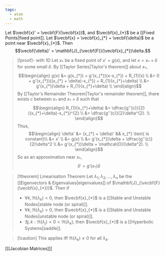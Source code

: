 ```yaml
---
tags:
  - atom
  - math
---
```

Let $\vecbf{x}' = \vecbf{F}(\vecbf{x})$, and $\vecbf{x}_{*}$ be a [[Fixed Points|fixed point]]. Let $\vecbf{x} = \vecbf{x}_{*} + \vecbf{\delta}$ be a point near $\vecbf{x}_{*}$. Then
$$\vecbf{\delta}' = \mathbf{J}_{\vecbf{F}}(\vecbf{x}_{*})\delta.$$
> [!proof]- with 1D
> Let $x_{*}$ be a fixed point of $x' = g(x)$, and let $x = x_{*} + \delta$ for some small $\delta$. By [[Taylor Series|Taylor's theorem]] about $x_{*}$,
> $$\begin{align}
> 	g(x) &= g(x_{*}) + g'(x_{*})(x-x_{*}) + R_{1}(x) \\
> 	&= 0 + g'(x_{*})((x_{*} + \delta)-x_{*}) + R_{1}(x_{*}+\delta) \\
> 	&= g'(x_{*})\delta + R_{1}(x_{*}+\delta) \\
> \end{align}$$
> By [[Taylor's Remainder Theorem|Taylor's remainder theorem]], there exists $c$ between $x_{*}$ and $x_{*}+\delta$ such that
> $$\begin{align}
> 	R_{1}(x_{*}+\delta) &= \dfrac{g''(c)}{2}((x_{*}+\delta)-x_{*})^{2} \\
> 	&= \dfrac{g''(c)}{2}\delta^{2}. \\
> \end{align}$$
> Thus,
> $$\begin{align}
> 	\delta' &= (x_{*} + \delta)' && x_{*} \text{ is constant}\\
> 	&= x' \\
> 	&= g(x) \\
> 	&= g'(x_{*})\delta + \dfrac{g''(c)}{2}\delta^2 \\
> 	&= g'(x_{*})\delta + \mathcal{O}(\delta^2). \\
> \end{align}$$
> So as an approximation near $x_{*}$,
> $$\delta' = g'(x_{*})\delta$$

> [!theorem] Linearisation Theorem
> Let $\lambda_{1},\lambda_{2},\dots,\lambda_{n}$ be the [[Eigenvectors & Eigenvalues|eigenvalues]] of $\mathbf{J}_{\vecbf{F}(\vecbf{x}_{*})}$. Then if
> - $\forall k, \Re(\lambda_{k}) < 0$, then $\vecbf{x}_{*}$ is a [[Stable and Unstable Nodes|stable node (or spiral)]].
> - $\forall k, \Re(\lambda_{k}) > 0$, then $\vecbf{x}_{*}$ is a [[Stable and Unstable Nodes|unstable node (or spiral)]].
> - $\exists j,k : \Re(\lambda_{j}) < 0 < \Re(\lambda_{k})$, then $\vecbf{x}_{*}$ is a [[Hyperbolic Systems|saddle]].

> [!caution] This applies iff $\Re(\lambda_{k}) \ne 0$ for all $\lambda_{k}$.

\[[[Jacobian Matrices]]\]